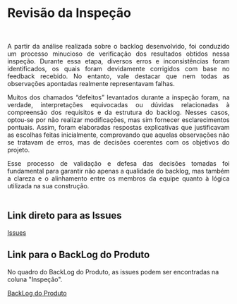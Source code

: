 # Revisão da Inspeção
<br>
<p align="justify">A partir da análise realizada sobre o backlog desenvolvido, foi conduzido um processo minucioso de verificação dos resultados obtidos nessa inspeção. Durante essa etapa, diversos erros e inconsistências foram identificados, os quais foram devidamente corrigidos com base no feedback recebido. No entanto, vale destacar que nem todas as observações apontadas realmente representavam falhas.
<p align="justify">Muitos dos chamados “defeitos” levantados durante a inspeção foram, na verdade, interpretações equivocadas ou dúvidas relacionadas à compreensão dos requisitos e da estrutura do backlog. Nesses casos, optou-se por não realizar modificações, mas sim fornecer esclarecimentos pontuais. Assim, foram elaboradas respostas explicativas que justificavam as escolhas feitas inicialmente, comprovando que aquelas observações não se tratavam de erros, mas de decisões coerentes com os objetivos do projeto.
<p align="justify">Esse processo de validação e defesa das decisões tomadas foi fundamental para garantir não apenas a qualidade do backlog, mas também a clareza e o alinhamento entre os membros da equipe quanto à lógica utilizada na sua construção.
<br>
<br>

## Link direto para as Issues
[Issues](https://github.com/hisokarenn/ES1-TP1/issues?page=1)
<br>

## Link para o BackLog do Produto
No quadro do BackLog do Produto, as issues podem ser encontradas na coluna "Inspeção".
<br>

[BackLog do Produto](https://github.com/users/hisokarenn/projects/4)
